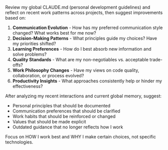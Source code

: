 Review my global CLAUDE.md (personal development guidelines) and reflect on recent work patterns across projects, then suggest improvements based on:

1. **Communication Evolution** - How has my preferred communication style changed? What works best for me now?
2. **Decision-Making Patterns** - What principles guide my choices? Have my priorities shifted?
3. **Learning Preferences** - How do I best absorb new information and solve problems?
4. **Quality Standards** - What are my non-negotiables vs. acceptable trade-offs?
5. **Work Philosophy Changes** - Have my views on code quality, collaboration, or process evolved?
6. **Productivity Insights** - What approaches consistently help or hinder my effectiveness?

After analyzing my recent interactions and current global memory, suggest:

- Personal principles that should be documented
- Communication preferences that should be clarified
- Work habits that should be reinforced or changed
- Values that should be made explicit
- Outdated guidance that no longer reflects how I work

Focus on HOW I work best and WHY I make certain choices, not specific technologies.
